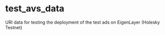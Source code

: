 # test_avs_data
URI data for testing the deployment of the test ads on EigenLayer (Holesky Testnet)
